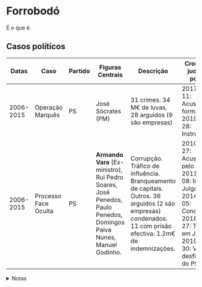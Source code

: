 # Forrobodó
É o que é.

## Casos políticos

| Datas     | Caso                  | Partido   | Figuras Centrais | Descrição  | Cronologia judicial e política  | Links |
| --------- | --------------------- | --------- | ---------------- | ---------- | ------------------------------- | ----- |
| 2006-2015 | Operação Marquês      | PS        | José Sócrates (PM) | 31 crimes. 34 M€ de luvas, 28 arguidos (9 são empresas) | 2017-10-11: Acusação formal. 2019-01-28: Instrução. | [1](https://pt.wikipedia.org/wiki/Operação_Marquês) |
| 2006-2015 | Processo Face Oculta  | PS        | **Armando Vara** (Ex-ministro), Rui Pedro Soares, José Penedos, Paulo Penedos, Domingos Paiva Nunes, Manuel Godinho. | Corrupção. Tráfico de influência. Branqueamento de capitais. Outros. 36 arguidos (2 são empresas) condenados. 11 com prisão efectiva. 1.2m€ de indemnizações. | 2010-10-27: Acusação pelo MP. 2011-11-08: Início do Julgamento. 2014-09-05: Condenação. 2018-12-27: Trânsito em Julgado. 2019-04-30: Vara desfilia-se do PS.| [1](https://pt.wikipedia.org/wiki/Processo_Face_Oculta), [2](https://www.dn.pt/poder/interior/cronologia-armando-vara-e-o-processo-face-oculta-10428456.html)|


<details><summary>Notas </summary>

- Datas: anos dos ilícitos relevantes.
- Caso: nome da investigação ou nome comum.
- Partido: Partido ou partidos aos quais as Figuras centrais estavam ligadas durante os ilícitos de relevo.
- Figuras Centrais: Pessoas com peso no processo.
- Descrição: alguns factos sobre a dimensão do processo.
- Links: ligações a agregadores (wikipedia) ou a notícias relevantes.
- Cronologia: historial de eventos relacionados com o processo.

</details>

